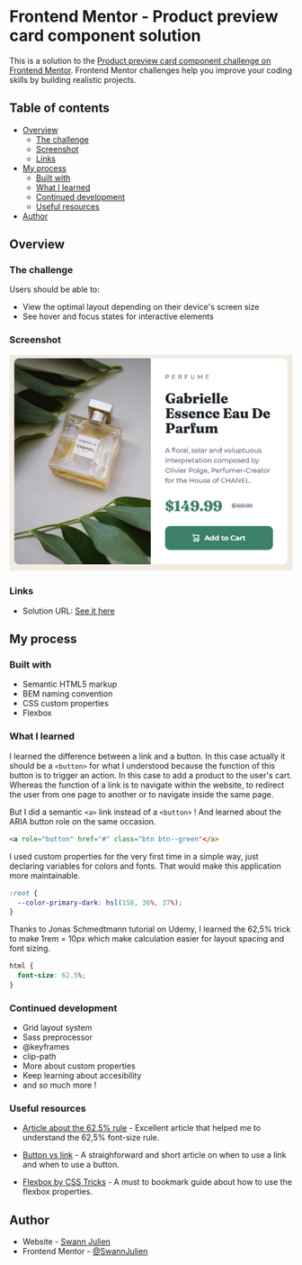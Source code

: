 # Frontend Mentor - Product preview card component solution

This is a solution to the [Product preview card component challenge on Frontend Mentor](https://www.frontendmentor.io/challenges/product-preview-card-component-GO7UmttRfa). Frontend Mentor challenges help you improve your coding skills by building realistic projects.

## Table of contents

- [Overview](#overview)
  - [The challenge](#the-challenge)
  - [Screenshot](#screenshot)
  - [Links](#links)
- [My process](#my-process)
  - [Built with](#built-with)
  - [What I learned](#what-i-learned)
  - [Continued development](#continued-development)
  - [Useful resources](#useful-resources)
- [Author](#author)

## Overview

### The challenge

Users should be able to:

- View the optimal layout depending on their device's screen size
- See hover and focus states for interactive elements

### Screenshot

![](./images/screenshot.png)

### Links

- Solution URL: [See it here](https://swannjulien.github.io/FM_product-preview-card-component)

## My process

### Built with

- Semantic HTML5 markup
- BEM naming convention
- CSS custom properties
- Flexbox

### What I learned

I learned the difference between a link and a button. In this case actually it should be a `<button>` for what I understood because the function of this button is to trigger an action. In this case to add a product to the user's cart. Whereas the function of a link is to navigate within the website, to redirect the user from one page to another or to navigate inside the same page.

But I did a semantic `<a>` link instead of a `<button>` ! And learned about the ARIA button role on the same occasion.

```html
<a role="button" href="#" class="btn btn--green"</a>
```

I used custom properties for the very first time in a simple way, just declaring variables for colors and fonts. That would make this application more maintainable.

```css
:root {
  --color-primary-dark: hsl(158, 36%, 37%);
}
```

Thanks to Jonas Schmedtmann tutorial on Udemy, I learned the 62,5% trick to make 1rem = 10px which make calculation easier for layout spacing and font sizing.

```css
html {
  font-size: 62.5%;
}
```

### Continued development

- Grid layout system
- Sass preprocessor
- @keyframes
- clip-path
- More about custom properties
- Keep learning about accesibility
- and so much more !

### Useful resources

- [Article about the 62,5% rule](https://www.aleksandrhovhannisyan.com/blog/62-5-percent-font-size-trick/) - Excellent article that helped me to understand the 62,5% font-size rule.
- [Button vs link](https://www.a11y-101.com/design/button-vs-link) - A straighforward and short article on when to use a link and when to use a button.

- [Flexbox by CSS Tricks](https://css-tricks.com/snippets/css/a-guide-to-flexbox/) - A must to bookmark guide about how to use the flexbox properties.

## Author

- Website - [Swann Julien](https://www.swannjulien.com/)
- Frontend Mentor - [@SwannJulien](https://www.frontendmentor.io/profile/SwannJulien)
